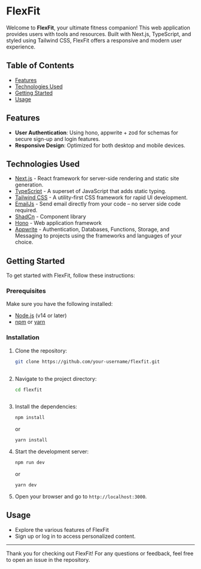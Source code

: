 # FlexFit

Welcome to **FlexFit**, your ultimate fitness companion! This web application provides users with tools and resources. Built with Next.js, TypeScript, and styled using Tailwind CSS, FlexFit offers a responsive and modern user experience.

## Table of Contents

- [Features](#features)
- [Technologies Used](#technologies-used)
- [Getting Started](#getting-started)
- [Usage](#usage)

## Features

- **User Authentication**: Using hono, appwrite + zod for schemas for secure sign-up and login features.
- **Responsive Design**: Optimized for both desktop and mobile devices.

## Technologies Used

- [Next.js](https://nextjs.org/) - React framework for server-side rendering and static site generation.
- [TypeScript](https://www.typescriptlang.org/) - A superset of JavaScript that adds static typing.
- [Tailwind CSS](https://tailwindcss.com/) - A utility-first CSS framework for rapid UI development.
- [EmailJs](https://www.emailjs.com) - Send email directly from your code – no server side code required.
- [ShadCn](https://ui.shadcn.com) - Component library
- [Hono](https://hono.dev) - Web application framework
- [Appwrite](https://appwrite.io) - Authentication, Databases, Functions, Storage, and Messaging to projects using the frameworks and languages of your choice.

## Getting Started

To get started with FlexFit, follow these instructions:

### Prerequisites

Make sure you have the following installed:

- [Node.js](https://nodejs.org/) (v14 or later)
- [npm](https://www.npmjs.com/) or [yarn](https://yarnpkg.com/)

### Installation
    
1. Clone the repository:
   ```sh
   git clone https://github.com/your-username/flexfit.git
  
3. Navigate to the project directory:
   ```sh
   cd flexfit
  
5. Install the dependencies:
   ```sh
   npm install
   ```
   or
   ```sh
   yarn install
   ```
7. Start the development server:
   ```sh
   npm run dev
   ```
   or
   ```sh
   yarn dev
   ```

9. Open your browser and go to `http://localhost:3000`.

## Usage

- Explore the various features of FlexFit
- Sign up or log in to access personalized content.

---

Thank you for checking out FlexFit! For any questions or feedback, feel free to open an issue in the repository.
